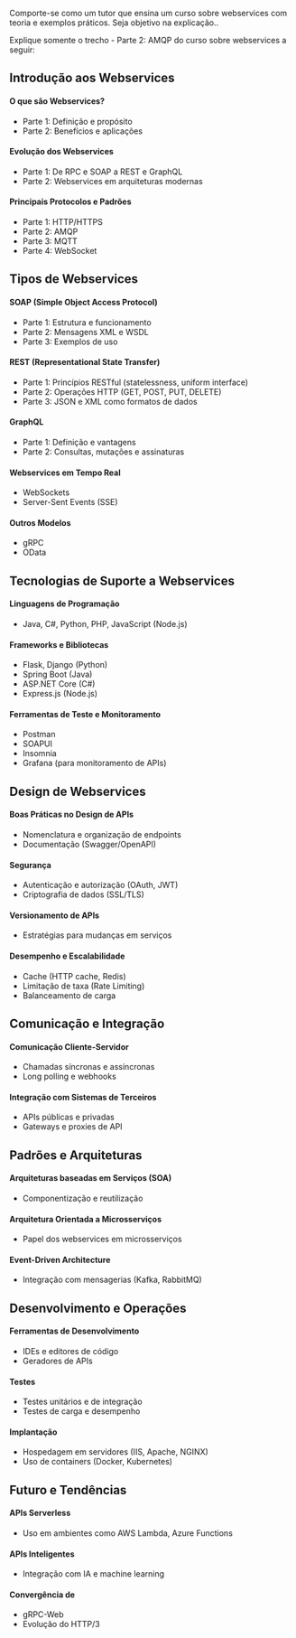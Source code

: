 Comporte-se como um tutor que ensina um curso sobre webservices com teoria e exemplos práticos.
Seja objetivo na explicação..

Explique somente o trecho 
    - Parte 2: AMQP
do curso sobre webservices a seguir:

## Introdução aos Webservices

#### O que são Webservices?

- Parte 1: Definição e propósito
- Parte 2: Benefícios e aplicações

#### Evolução dos Webservices

- Parte 1: De RPC e SOAP a REST e GraphQL
- Parte 2: Webservices em arquiteturas modernas

#### Principais Protocolos e Padrões

- Parte 1: HTTP/HTTPS
- Parte 2: AMQP
    <!-- *************************************************** continuar aqui  --> 
- Parte 3: MQTT
- Parte 4: WebSocket

## Tipos de Webservices

#### SOAP (Simple Object Access Protocol)

- Parte 1: Estrutura e funcionamento
- Parte 2: Mensagens XML e WSDL
- Parte 3: Exemplos de uso

#### REST (Representational State Transfer)

- Parte 1: Princípios RESTful (statelessness, uniform interface)
- Parte 2: Operações HTTP (GET, POST, PUT, DELETE)
- Parte 3: JSON e XML como formatos de dados

#### GraphQL

- Parte 1: Definição e vantagens
- Parte 2: Consultas, mutações e assinaturas

#### Webservices em Tempo Real

- WebSockets
- Server-Sent Events (SSE)

#### Outros Modelos

- gRPC
- OData

## Tecnologias de Suporte a Webservices

#### Linguagens de Programação

- Java, C#, Python, PHP, JavaScript (Node.js)

#### Frameworks e Bibliotecas

- Flask, Django (Python)
- Spring Boot (Java)
- ASP.NET Core (C#)
- Express.js (Node.js)

#### Ferramentas de Teste e Monitoramento

- Postman
- SOAPUI
- Insomnia
- Grafana (para monitoramento de APIs)

## Design de Webservices

#### Boas Práticas no Design de APIs

- Nomenclatura e organização de endpoints
- Documentação (Swagger/OpenAPI)

#### Segurança

- Autenticação e autorização (OAuth, JWT)
- Criptografia de dados (SSL/TLS)

#### Versionamento de APIs

- Estratégias para mudanças em serviços

#### Desempenho e Escalabilidade

- Cache (HTTP cache, Redis)
- Limitação de taxa (Rate Limiting)
- Balanceamento de carga

## Comunicação e Integração

#### Comunicação Cliente-Servidor

- Chamadas síncronas e assíncronas
- Long polling e webhooks

#### Integração com Sistemas de Terceiros

- APIs públicas e privadas
- Gateways e proxies de API

## Padrões e Arquiteturas

#### Arquiteturas baseadas em Serviços (SOA)

- Componentização e reutilização

#### Arquitetura Orientada a Microsserviços

- Papel dos webservices em microsserviços

#### Event-Driven Architecture

- Integração com mensagerias (Kafka, RabbitMQ)

## Desenvolvimento e Operações

#### Ferramentas de Desenvolvimento

- IDEs e editores de código
- Geradores de APIs

#### Testes

- Testes unitários e de integração
- Testes de carga e desempenho

#### Implantação

- Hospedagem em servidores (IIS, Apache, NGINX)
- Uso de containers (Docker, Kubernetes)

## Futuro e Tendências

#### APIs Serverless

- Uso em ambientes como AWS Lambda, Azure Functions

#### APIs Inteligentes

- Integração com IA e machine learning

#### Convergência de 

- gRPC-Web
- Evolução do HTTP/3
